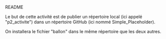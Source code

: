 README

Le but de cette activité est de publier un répertoire local (ici appelé "p2_activite") dans un répertoire GitHub (ici nommé Simple_Placeholder).

On installera le fichier "ballon" dans le même répertoire que les deux autres.